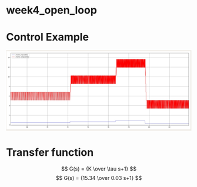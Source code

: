 # week4_open_loop
# Control Example
![image1](figures/open_loop_control.jpeg)

# Transfer function
$$ G(s) = {K \over \tau s+1} $$
$$ G(s) = {15.34 \over 0.03 s+1} $$